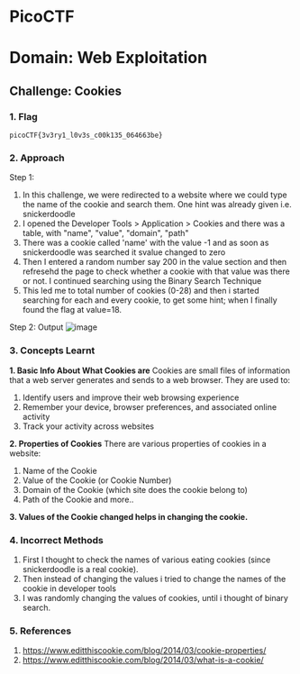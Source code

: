 # PicoCTF
# Domain: Web Exploitation

## Challenge: Cookies

### 1. Flag
`picoCTF{3v3ry1_l0v3s_c00k135_064663be}`

### 2. Approach
Step 1:
 1. In this challenge, we were redirected to a website where we could type the name of the cookie and search them. One hint was already given i.e. snickerdoodle
 2. I opened the Developer Tools > Application > Cookies and there was a table, with "name", "value", "domain", "path"
 3. There was a cookie called 'name' with the value -1 and as soon as snickerdoodle was searched it svalue changed to zero
 4. Then I entered a random number say 200 in the value section and then refresehd the page to check whether a cookie with that value was there or not. I continued searching using the Binary Search Technique
 5. This led me to total number of cookies (0-28) and then i started searching for each and every cookie, to get some hint; when I finally found the flag at value=18.

Step 2: Output
![image](https://github.com/user-attachments/assets/0ad97501-d217-48af-9e0f-df6f5f8f15ca)

### 3. Concepts Learnt
**1. Basic Info About What Cookies are**
Cookies are small files of information that a web server generates and sends to a web browser. They are used to:
1. Identify users and improve their web browsing experience
2. Remember your device, browser preferences, and associated online activity
3. Track your activity across websites

**2. Properties of Cookies**
There are various properties of cookies in a website:
1. Name of the Cookie
2. Value of the Cookie (or Cookie Number)
3. Domain of the Cookie (which site does the cookie belong to)
4. Path of the Cookie and more..

**3. Values of the Cookie changed helps in changing the cookie.**

### 4. Incorrect Methods
1. First I thought to check the names of various eating cookies (since snickerdoodle is a real cookie).
2. Then instead of changing the values i tried to change the names of the cookie in developer tools
3. I was randomly changing the values of cookies, until i thought of binary search.

### 5. References
1. https://www.editthiscookie.com/blog/2014/03/cookie-properties/
2. https://www.editthiscookie.com/blog/2014/03/what-is-a-cookie/
  


